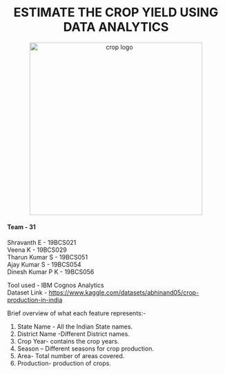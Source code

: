 <h1 align="center" style="margin-top: 0px;">ESTIMATE THE CROP YIELD USING DATA ANALYTICS</h1>

<p align="center" style="margin-bottom: 0px !important;">
  <img width="400" src="http://s3-wp-lyleprintingandp.netdna-ssl.com/wp-content/uploads/2016/09/22050023/corn-1680649_1280-e1568234488419.jpg" alt="crop logo" align="center">
</p>

<h4>Team - 31</h4>

Shravanth E      - 19BCS021 <br />
Veena K          - 19BCS029 <br />
Tharun Kumar S   - 19BCS051 <br />
Ajay Kumar S     - 19BCS054 <br />
Dinesh Kumar P K - 19BCS056 <br />

Tool used - IBM Cognos Analytics <br />
Dataset Link - https://www.kaggle.com/datasets/abhinand05/crop-production-in-india <br />

Brief overview of what each feature represents:- <br />

1. State Name - All the Indian State names.
2. District Name -Different District names.
3. Crop Year- contains the crop years.
4. Season – Different seasons for crop production.
5. Area- Total number of areas covered.
6. Production- production of crops.
